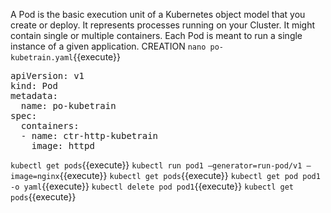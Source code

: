 A Pod is the basic execution unit of a Kubernetes object model that you create or deploy.
It represents processes running on your Cluster.
It might contain single or multiple containers.
Each Pod is meant to run a single instance of a given application. 
CREATION
`nano po-kubetrain.yaml`{{execute}}
<pre class="file" data-filename="po-kubetrain.yaml" data-target="replace">
apiVersion: v1
kind: Pod
metadata:
  name: po-kubetrain
spec:
  containers:
  - name: ctr-http-kubetrain
    image: httpd
</pre>
`kubectl get pods`{{execute}}
`kubectl run pod1 –generator=run-pod/v1 –image=nginx`{{execute}}
`kubectl get pods`{{execute}}
`kubectl get pod pod1 -o yaml`{{execute}}
`kubectl delete pod pod1`{{execute}}
`kubectl get pods`{{execute}}
